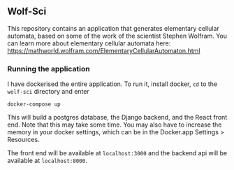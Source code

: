 ## Wolf-Sci

This repository contains an application that generates elementary cellular automata, based on some of the work of the scientist Stephen Wolfram. You can learn more about elementary cellular automata here: https://mathworld.wolfram.com/ElementaryCellularAutomaton.html

### Running the application

I have dockerised the entire application. To run it, install docker, `cd` to the `wolf-sci` directory and enter

`docker-compose up`

This will build a postgres database, the Django backend, and the React front end. Note that this may take some time. You may also have to increase the memory in your docker settings, which can be in the Docker.app Settings > Resources.

The front end will be available at `localhost:3000` and the backend api will be available at `localhost:8000`.
